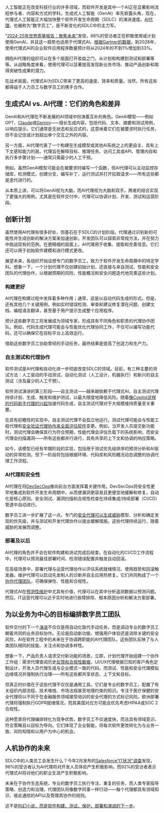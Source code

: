 人工智能正在改变科技行业的许多领域，而软件开发是其中一个AI正在显著影响流程参与者、内容和方式的学科。生成式人工智能（GenAI）率先崭露头角，现在，代理式人工智能正大幅加快整个软件开发生命周期（SDLC）的演进速度。[AI代理](https://thenewstack.io/ai-agents-a-comprehensive-introduction-for-developers/)，也被称为“数字员工”，是不断变化的SDLC中的主力军。

“[2024-25年世界质量报告：聚焦未来”](https://www.opentext.com/about/press-releases/world-quality-report-2024-shows-68-of-organizations-now-utilizing-gen-ai-to-advance-quality-engineering)发现，68%的受访者正在积极使用或计划使用GenAI，并且这一趋势也适用于代理式AI。[根据Gartner的数据](https://www.gartner.com/en/articles/intelligent-agent-in-ai)，到2028年，使用代理式AI的企业软件应用程序数量预计将从2024年的不到1%增加到33%。

拥抱AI代理的组织可以在多个层面打开收益之门，从计划和构建到测试和部署等等。从战略角度来看，使用代理可以显著提高发现新业务市场、推动产品创新和取得突破性成果的潜力。

在战术层面，代理式AI为SDLC带来了更高的速度、效率和质量。当然，所有这些都得益于人力员工与数字员工的携手合作。

## **生成式AI vs. AI代理：它们的角色和差异**

GenAI和AI代理在不断发展的AI领域中扮演着互补的角色。GenAI模型——例如GPT、[Claude](https://thenewstack.io/claude-opus-4-with-claude-code-a-developer-walkthrough/)或[Gemini](https://thenewstack.io/how-to-get-started-with-googles-gemini-large-language-model/)——擅长生成内容，包括代码、文本、摘要和测试用例，以响应提示。它们通常是无状态和反应式的，这意味着它们在被要求时执行任务，但不会记住或计划超出单个交互之外的内容。

另一方面，AI代理代表了一个构建在生成模型或其他AI系统之上的更自主、具有上下文感知能力的层。代理旨在解释目标、推理任务、访问工具或API、管理内存和执行多步骤计划——通常只需最少的人工干预。

例如，虽然GenAI模型可能会在被要求时编写一个函数，但AI代理可以主动监控存储库，检测模式，创建分支，编写补丁，运行测试并打开拉取请求——所有这些都是迭代进行的。

从本质上讲，可以将GenAI视为大脑，而AI代理视为大脑和双手。两者的结合实现了更强大的用例，尤其是在软件交付中，代理可以协调计划、开发、测试和运营阶段。

## **创新计划**

虽然使用AI代理有很多好处，但基石在于SDLC的计划阶段。代理通过识别新的可能性并生成创新的解决方案来加速创新。开发团队可以探索非常规方法，并在努力中挑战现有的范例。在更精细的层面上，AI代理用于收集、提取和完善信息。它们还可以用于初始软件建模和进行模式更改。

展望未来，各组织开始设想专门的数字员工，致力于软件开发生命周期中的特定学科。想象一下，一个计划代理不仅创建初始计划，还直接与来自测试、性能和安全团队的代理协作，以根据预期的风险、性能概况和安全问题迭代地完善这些计划。

### **构建更好**

AI代理在构建过程中发挥着多种作用；通常，这是以自动代码生成的形式。但是，还有其他几个关键用例，例如实时错误检测、审查和建议修复潜在问题、创建文档、编程语言翻译，甚至基于用户提示生成整个应用程序。

预计这些数字员工将发展成为领域专家，形成具有不同角色和职责的代理协作团队。例如，代码生成代理可能会与性能优化代理协同工作，不仅可以编写功能代码，还可以确保它在目标平台上高效运行。

借助这些数字员工协助曾经的手动任务，最终结果是提高了创造力和生产力。

### 自主测试和代理协作

软件测试是AI代理和自动化进一步彻底改变SDLC的领域。目前，有三种主要的测试方法：人工驱动的手动测试、自动化测试（人工设计，机器执行）和新兴的自主测试（涉及最少的人工干预）。

软件测试演进的第三阶段——自主测试——越来越依赖于代理式AI。自主测试代理持续计划、生成、触发和维护测试，以最大限度地降低风险。随着[像Copilot这样的代码助手代理的兴起](https://thenewstack.io/inside-gemini-code-assist-googles-copilot-alternative/)加速代码生成，自主测试代理对于大规模维持质量至关重要。

在具有前瞻性的实现中，自主测试代理不会孤立地运行。测试代理可能会与性能工程代理和[安全验证代理协作来全面评估软件](https://thenewstack.io/the-challenges-of-securing-the-open-source-supply-chain/)变更。例如，当开发人员提交新功能时，测试代理会确保其行为符合预期，性能代理会评估负载下的系统影响，而安全代理会扫描漏洞——所有这些都并行进行，具有共享的上下文和协调的响应策略。

如今，该模型已经有早期阶段的实现，包括用于测试优先级排序的预测分析和AI驱动的异常检测。但下一阶段将包括根据环境、代码库和风险概况动态调整的协调代理工作流程。

### AI代理和安全性

AI代理在将[DevSecOps](https://www.opentext.com/what-is/devsecops)推向前台方面发挥着关键作用。DevSecOps将安全性更早地集成到软件开发生命周期中，从而使漏洞更容易且更便宜地缓解和修复。自动化是核心原则。安全测试、漏洞扫描和合规性检查在持续集成/持续部署（CI/CD）管道中自动进行。

数字员工进一步扩展了这一点。专门的[安全代理可以生成威胁](https://thenewstack.io/slopsquatting-the-newest-threat-to-your-ai-generated-code/)模型、分析和确定发现的优先级，并与测试和开发代理协作以提出缓解措施。这些代理持续运行，随着威胁的发展而调整。

### 部署及以后

AI代理的角色并不会在软件构建和测试完成后结束。在自动化的CI/CD工作流程中，代理可以预测最佳部署时间、检测错误配置并触发自动回滚。

在高级场景中，部署代理与运营代理协作以评估系统就绪情况、使用趋势和回滚触发器。维护代理可以启动先发制人的诊断并自主应用热修复。它们共同构成了一个[协作代理团队](https://thenewstack.io/how-crewai-enables-ai-agents-as-collaborative-team-members/)，可确保弹性、性能和合规性。

代理式AI在[预测性维护](https://www.opentext.com/what-is/predictive-maintenance)中尤其有价值，代理可以在其中分析遥测数据以预测问题。然后，IT运营代理可以近乎实时地进行故障排除、根本原因分析和解决方案部署。

## **为以业务为中心的目标编排数字员工团队**

软件交付的下一个[演进](https://thenewstack.io/evolution-of-a-feature-growing-beyond-software-delivery/)不仅仅是用自动化取代手动任务，而是调动专业的数字员工朝着共同的业务目标协作。无论是启动新功能、增强用户体验还是消除关键的安全风险，AI在软件工程中的未来在于协调跨职能的AI代理团队，这些团队反映了与人类团队相同的技能、关注点和协调多样性。

想象一下，产品负责人请求交付新功能的场景。立即，计划代理开始组建一个协作工作组：需求代理查阅历史[反馈和合规性数据](https://thenewstack.io/kubernetes-advances-cloud-native-data-protection-share-feedback/)，UI/UX代理根据已知的客户角色定制设计，开发人员代理生成与企业模式一致的代码，而测试、性能和安全代理模拟边缘情况并强制执行治理——所有这些都共享状态、上下文和目标。

但真正的价值在于这些代理不仅仅是通用工具。它们是专业的数字员工，配置了有关组织内部流程、技术堆栈、市场法规甚至地理约束的知识。专注于医疗保健的安全代理将以不同于在金融服务领域接受培训的安全代理的方式标记风险。欧洲部署代理将强制执行GDPR就绪情况，而其美国对应方可能会优先考虑HIPAA或SOC 2合规性。

这种愿景将代理编排转化为竞争优势。数字员工不仅速度快，而且具有领域意识、符合策略且以目标为导向。它们体现了企业智能，将每次软件更改转化为与业务一致、风险知情和以用户为中心的机会。

## **人机协作的未来**

SDLC中的人类员工会发生什么？今年2月发布的[Salesforce“IT状况”调查](https://www.salesforce.com/news/stories/agentic-ai-developer-future-sentiment/)发现，96%的受访者认为AI代理将对开发人员体验产生积极影响，而92%的受访者表示代理式AI将对他们的职业生涯产生积极影响。

未来在于协作生态系统，专业的数字员工执行专注、重复的任务，而人类专家指导策略、创造力和治理。代理团队将像数字同事一样行动——每个代理都具有领域知识、彼此通信的API以及管理其协作的规则。

这不是[科幻小说，而是软件构建、测试、保护、部署和演进的下一步](https://thenewstack.io/why-d-wave-thinks-quantum-is-the-next-step-for-blockchain/)。